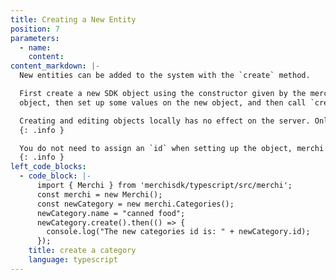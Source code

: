 ```yaml
---
title: Creating a New Entity
position: 7
parameters:
  - name:
    content:
content_markdown: |-
  New entities can be added to the system with the `create` method.

  First create a new SDK object using the constructor given by the merchi
  object, then set up some values on the new object, and then call `create`.

  Creating and editing objects locally has no effect on the server. Only after you call `create` will the object actually be stored with merchi.
  {: .info }

  You do not need to assign an `id` when setting up the object, merchi will create one for the new object automatically.
  {: .info }
left_code_blocks:
  - code_block: |-
      import { Merchi } from 'merchisdk/typescript/src/merchi';
      const merchi = new Merchi();
      const newCategory = new merchi.Categories();
      newCategory.name = "canned food";
      newCategory.create().then(() => {
        console.log("The new categories id is: " + newCategory.id);
      });
    title: create a category
    language: typescript
---
```

